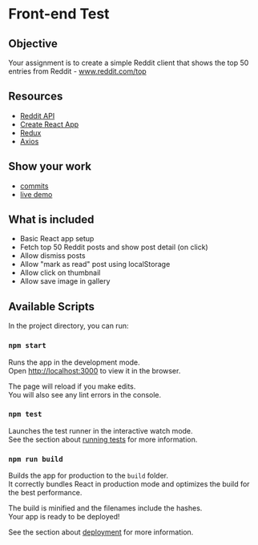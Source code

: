 # Front-end Test

## Objective

Your assignment is to create a simple Reddit client that shows the top 50 entries from Reddit - www.reddit.com/top

## Resources

- [Reddit API](http://www.reddit.com/dev/api)
- [Create React App](https://github.com/facebook/create-react-app)
- [Redux](https://redux.js.org/)
- [Axios](https://github.com/axios/axios)

## Show your work

- [commits](https://github.com/aldo-sorbara/deviget-reddit/commits)
- [live demo](https://thirsty-hawking-061fbb.netlify.com)

## What is included

- Basic React app setup
- Fetch top 50 Reddit posts and show post detail (on click)
- Allow dismiss posts
- Allow "mark as read" post using localStorage
- Allow click on thumbnail
- Allow save image in gallery

## Available Scripts

In the project directory, you can run:

### `npm start`

Runs the app in the development mode.<br />
Open [http://localhost:3000](http://localhost:3000) to view it in the browser.

The page will reload if you make edits.<br />
You will also see any lint errors in the console.

### `npm test`

Launches the test runner in the interactive watch mode.<br />
See the section about [running tests](https://facebook.github.io/create-react-app/docs/running-tests) for more information.

### `npm run build`

Builds the app for production to the `build` folder.<br />
It correctly bundles React in production mode and optimizes the build for the best performance.

The build is minified and the filenames include the hashes.<br />
Your app is ready to be deployed!

See the section about [deployment](https://facebook.github.io/create-react-app/docs/deployment) for more information.
